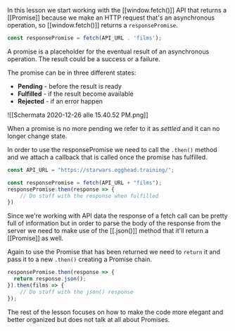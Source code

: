 In this lesson we start working with the [[window.fetch()]] API that returns a [[Promise]] because we make an HTTP request that's an asynchronous operation, so [[window.fetch()]] returns a `responsePromise`.
```js
const responsePromise = fetch(API_URL . 'films');
```
A promise is a placeholder for the eventual result of an asynchronous operation. The result could be a success or a failure.

The promise can be in three different states:
* **Pending** - before the result is ready
* **Fulfilled** - if the result become available
* **Rejected** - if an error happen

![[Schermata 2020-12-26 alle 15.40.52 PM.png]]

When a promise is no more pending we refer to it as *settled* and it can no longer change state.

In order to use the responsePromise we need to call the `.then()` method and we attach a callback that is called once the promise has fulfilled.

```js
const API_URL = "https://starwars.egghead.training/";

const responsePromise = fetch(API_URL + "films");
responsePromise.then(response => {
	// Do stuff with the response when fulfilled
})
```
Since we're working with API data the response of a fetch call can be pretty full of information but in order to parse the body of the response from the server we need to make use of the [[.json()]] method that it'll return a [[Promise]] as well.

Again to use the Promise that has been returned we need to `return` it and pass it to a new `.then()` creating a Promise chain.

```js
responsePromise.then(response => {
  return response.json();
}).then(films => {
	// Do stuff with the json() response
});
```

The rest of the lesson focuses on how to make the code more elegant and better organized but does not talk at all about Promises.